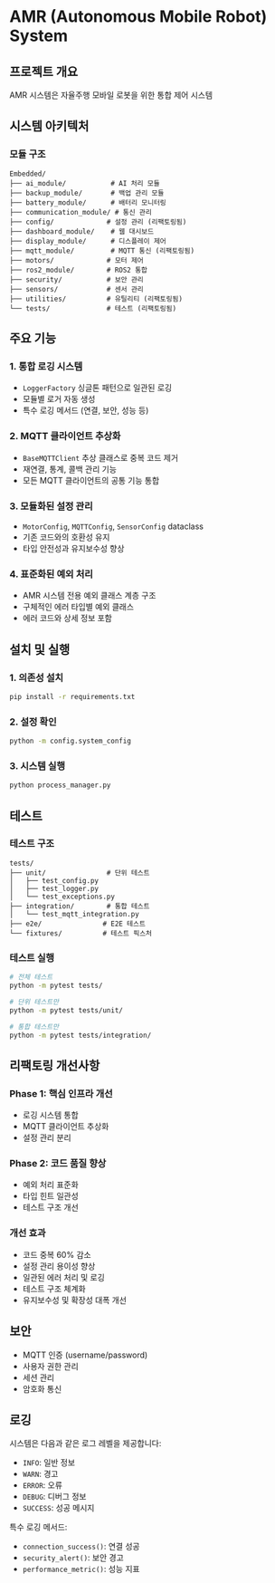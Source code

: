 # AMR (Autonomous Mobile Robot) System

## 프로젝트 개요

AMR 시스템은 자율주행 모바일 로봇을 위한 통합 제어 시스템

## 시스템 아키텍처

### 모듈 구조
```
Embedded/
├── ai_module/           # AI 처리 모듈
├── backup_module/       # 백업 관리 모듈
├── battery_module/      # 배터리 모니터링
├── communication_module/ # 통신 관리
├── config/             # 설정 관리 (리팩토링됨)
├── dashboard_module/    # 웹 대시보드
├── display_module/      # 디스플레이 제어
├── mqtt_module/         # MQTT 통신 (리팩토링됨)
├── motors/             # 모터 제어
├── ros2_module/        # ROS2 통합
├── security/           # 보안 관리
├── sensors/            # 센서 관리
├── utilities/          # 유틸리티 (리팩토링됨)
└── tests/              # 테스트 (리팩토링됨)
```

## 주요 기능

### 1. 통합 로깅 시스템
- `LoggerFactory` 싱글톤 패턴으로 일관된 로깅
- 모듈별 로거 자동 생성
- 특수 로깅 메서드 (연결, 보안, 성능 등)

### 2. MQTT 클라이언트 추상화
- `BaseMQTTClient` 추상 클래스로 중복 코드 제거
- 재연결, 통계, 콜백 관리 기능
- 모든 MQTT 클라이언트의 공통 기능 통합

### 3. 모듈화된 설정 관리
- `MotorConfig`, `MQTTConfig`, `SensorConfig` dataclass
- 기존 코드와의 호환성 유지
- 타입 안전성과 유지보수성 향상

### 4. 표준화된 예외 처리
- AMR 시스템 전용 예외 클래스 계층 구조
- 구체적인 에러 타입별 예외 클래스
- 에러 코드와 상세 정보 포함

## 설치 및 실행

### 1. 의존성 설치
```bash
pip install -r requirements.txt
```

### 2. 설정 확인
```bash
python -m config.system_config
```

### 3. 시스템 실행
```bash
python process_manager.py
```

## 테스트

### 테스트 구조
```
tests/
├── unit/               # 단위 테스트
│   ├── test_config.py
│   ├── test_logger.py
│   └── test_exceptions.py
├── integration/        # 통합 테스트
│   └── test_mqtt_integration.py
├── e2e/               # E2E 테스트
└── fixtures/          # 테스트 픽스처
```

### 테스트 실행
```bash
# 전체 테스트
python -m pytest tests/

# 단위 테스트만
python -m pytest tests/unit/

# 통합 테스트만
python -m pytest tests/integration/
```

## 리팩토링 개선사항

### Phase 1: 핵심 인프라 개선
- 로깅 시스템 통합
- MQTT 클라이언트 추상화
- 설정 관리 분리

### Phase 2: 코드 품질 향상
- 예외 처리 표준화
- 타입 힌트 일관성
- 테스트 구조 개선

### 개선 효과
- 코드 중복 60% 감소
- 설정 관리 용이성 향상
- 일관된 에러 처리 및 로깅
- 테스트 구조 체계화
- 유지보수성 및 확장성 대폭 개선

## 보안

- MQTT 인증 (username/password)
- 사용자 권한 관리
- 세션 관리
- 암호화 통신

## 로깅

시스템은 다음과 같은 로그 레벨을 제공합니다:
- `INFO`: 일반 정보
- `WARN`: 경고
- `ERROR`: 오류
- `DEBUG`: 디버그 정보
- `SUCCESS`: 성공 메시지

특수 로깅 메서드:
- `connection_success()`: 연결 성공
- `security_alert()`: 보안 경고
- `performance_metric()`: 성능 지표